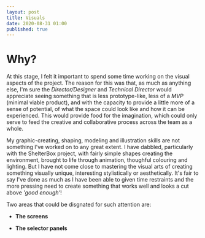 ```yaml
---
layout: post
title: Visuals
date: 2020-08-31 01:00
published: true
---
```


# Why?

At this stage, I felt it important to spend some time working on the visual aspects of the project. The reason for this was that, as much as anything else, I'm sure the _Director/Designer_ and _Technical Director_ would appreciate seeing something that is less prototype-like, less of a _MVP_ (minimal viable product), and with the capacity to provide a little more of a sense of potential, of what the space could look like and how it can be experienced. This would provide food for the imagination, which could only serve to feed the creative and collaborative process across the team as a whole. 

My graphic-creating, shaping, modeling and illustration skills are not something I've worked on to any great extent. I have dabbled, particularly with the ShelterBox project, with fairly simple shapes creating the environment, brought to life through animation, thoughful colouring and lighting. But I have not come close to mastering the visual arts of creating something visually unique, interesting stylistically or aesthetically. It's fair to say I've done as much as I have been able to given time restraints and the more pressing need to create something that works well and looks a cut above _'good enough'_!

Two areas that could be disgnated for such attention are: 

* **The screens**

* **The selector panels**

